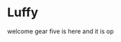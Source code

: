 # Luffy
welcome
gear five is here and it is op 
 
 
   
  
     
                    
                      
                               
                                               
                        
                           
               
      
   
 

